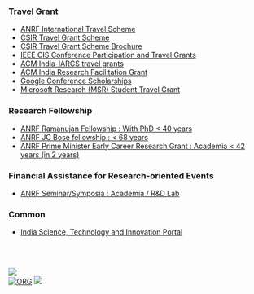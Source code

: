 <!-- | 🧪 [XXX](https://github.com/puzzlef/XXX) | DDD | -->


### Travel Grant

- [ANRF International Travel Scheme](https://anrfonline.in/ANRF/its)
- [CSIR Travel Grant Scheme](https://csirhrdg.res.in/Home/Index/1/Default/2677/69)
- [CSIR Travel Grant Scheme Brochure](http://csirhrdg.res.in/Home/Index/1/InPage/51/14)
- [IEEE CIS Conference Participation and Travel Grants](https://cis.ieee.org/activities/membership-activities/travel-grants)
- [ACM India-IARCS travel grants](https://www.iarcs.org.in/activities/grants.php)
- [ACM India Research Facilitation Grant](https://india.acm.org/research/research-facilitation-grant)
- [Google Conference Scholarships](https://buildyourfuture.withgoogle.com/scholarships/google-conference-scholarships)
- [Microsoft Research (MSR) Student Travel Grant](https://www.microsoft.com/en-us/research/academic-program/academic-outreach/)


### Research Fellowship

- [ANRF Ramanujan Fellowship : With PhD < 40 years](https://anrfonline.in/ANRF/Ramanujan_fellowship?HomePage=New)
- [ANRF JC Bose fellowship : < 68 years](https://anrfonline.in/ANRF/jcbose_fellowship?HomePage=New)
- [ANRF Prime Minister Early Career Research Grant : Academia < 42 years (in 2 years)](https://anrfonline.in/ANRF/ecrg_anrf?HomePage=New)


### Financial Assistance for Research-oriented Events

- [ANRF Seminar/Symposia : Academia / R&D Lab](https://anrfonline.in/ANRF/seminar_symposia)


### Common

- [India Science, Technology and Innovation Portal](https://www.indiascienceandtechnology.gov.in/funding-opportunities/grants-for-conference-seminars)

<br>
<br>


[![](https://raw.githubusercontent.com/qb40/designs/gh-pages/0/image/11.png)](https://puzzlef.github.io)<br>
[![ORG](https://img.shields.io/badge/org-puzzlef-green?logo=Org)](https://puzzlef.github.io)
![](https://ga-beacon.deno.dev/G-KD28SG54JQ:hbAybl6nQFOtmVxW4if3xw/puzzlef.github.io)
